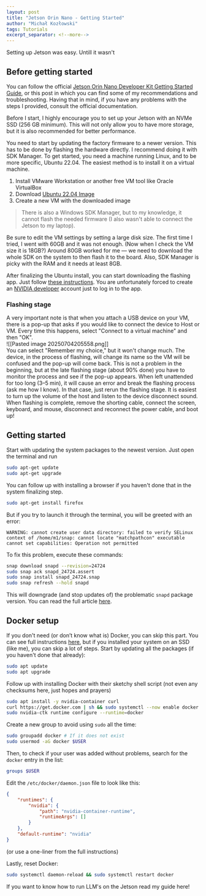 ```yaml
---
layout: post
title: "Jetson Orin Nano - Getting Started"
author: "Michał Kozłowski"
tags: Tutorials
excerpt_separator: <!--more-->
---
```


Setting up Jetson was easy. Untill it wasn't <!--more-->

## Before getting started
You can follow the official [Jetson Orin Nano Developer Kit Getting Started Guide](https://developer.nvidia.com/embedded/learn/get-started-jetson-orin-nano-devkit#firmware), or this post in which you can find some of my recommendations and troubleshooting. Having that in mind, if you have any problems with the steps I provided, consult the official documentation.

Before I start, I highly encourage you to set up your Jetson with an NVMe SSD (256 GB minimum). This will not only allow you to have more storage, but it is also recommended for better performance.

You need to start by updating the factory firmware to a newer version. This has to be done by flashing the hardware directly. I recommend doing it with SDK Manager. To get started, you need a machine running Linux, and to be more specific, Ubuntu 22.04. The easiest method is to install it on a virtual machine.  
1) Install VMware Workstation or another free VM tool like Oracle VirtualBox  
2) Download [Ubuntu 22.04 Image](https://www.releases.ubuntu.com/22.04/)  
3) Create a new VM with the downloaded image  


> There is also a Windows SDK Manager, but to my knowledge, it cannot flash the needed firmware (I also wasn't able to connect the Jetson to my laptop).

Be sure to edit the VM settings by setting a large disk size. The first time I tried, I went with 60GB and it was not enough. (Now when I check the VM size it is 18GB?) Around 80GB worked for me — we need to download the whole SDK on the system to then flash it to the board. Also, SDK Manager is picky with the RAM and it needs at least 8GB.

After finalizing the Ubuntu install, you can start downloading the flashing app. Just follow [these instructions](https://www.jetson-ai-lab.com/initial_setup_jon_sdkm.html#__tabbed_1_1). You are unfortunately forced to create an [NVIDIA developer](https://developer.nvidia.com/login) account just to log in to the app.
### Flashing stage
A very important note is that when you attach a USB device on your VM, there is a pop-up that asks if you would like to connect the device to Host or VM. Every time this happens, select "Connect to a virtual machine" and then "OK".  
![[Pasted image 20250704205558.png]]  
You can select "Remember my choice," but it won't change much. The device, in the process of flashing, will change its name so the VM will be confused and the pop-up will come back. This is not a problem in the beginning, but at the late flashing stage (about 90% done) you have to monitor the process and see if the pop-up appears. When left unattended for too long (3–5 min), it will cause an error and break the flashing process (ask me how I know). In that case, just rerun the flashing stage. It is easiest to turn up the volume of the host and listen to the device disconnect sound. When flashing is complete, remove the shorting cable, connect the screen, keyboard, and mouse, disconnect and reconnect the power cable, and boot up!

## Getting started
Start with updating the system packages to the newest version. Just open the terminal and run  
```bash
sudo apt-get update  
sudo apt-get upgrade
```
You can follow up with installing a browser if you haven't done that in the system finalizing step.  
```bash
sudo apt-get install firefox
```

But if you try to launch it through the terminal, you will be greeted with an error:  
```text
WARNING: cannot create user data directory: failed to verify SELinux context of /home/m1/snap: cannot locate "matchpathcon" executable
cannot set capabilities: Operation not permitted
```

To fix this problem, execute these commands:  
```bash
snap download snapd --revision=24724
sudo snap ack snapd_24724.assert
sudo snap install snapd_24724.snap
sudo snap refresh --hold snapd
```
This will downgrade (and stop updates of) the problematic `snapd` package version. You can read the full article [here](https://jetsonhacks.com/2025/07/12/why-chromium-suddenly-broke-on-jetson-orin-and-how-to-bring-it-back/).

## Docker setup
If you don't need (or don’t know what is) Docker, you can skip this part. You can see full instructions [here](https://www.jetson-ai-lab.com/tips_ssd-docker.html), but if you installed your system on an SSD (like me), you can skip a lot of steps. Start by updating all the packages (if you haven't done that already):  
```bash
sudo apt update
sudo apt upgrade
```

Follow up with installing Docker with their sketchy shell script (not even any checksums here, just hopes and prayers)  
```bash
sudo apt install -y nvidia-container curl
curl https://get.docker.com | sh && sudo systemctl --now enable docker
sudo nvidia-ctk runtime configure --runtime=docker
```

Create a new group to avoid using `sudo` all the time:  
```bash
sudo groupadd docker # If it does not exist
sudo usermod -aG docker $USER
```

Then, to check if your user was added without problems, search for the `docker` entry in the list:  
```bash
groups $USER
```

Edit the `/etc/docker/daemon.json` file to look like this: 
```json
{
    "runtimes": {
        "nvidia": {
            "path": "nvidia-container-runtime",
            "runtimeArgs": []
        }
    },
    "default-runtime": "nvidia"
}
```
(or use a one-liner from the full instructions)

Lastly, reset Docker:  
```bash
sudo systemctl daemon-reload && sudo systemctl restart docker
```

If you want to know how to run LLM's on the Jetson read my guide here!